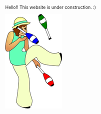 <title>Erin</title>

Hello!! This website is under construction. :)

![juggling is awesome!](juggling.svg)